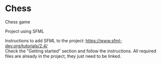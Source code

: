 # Chess
Chess game

Project using SFML

Instructions to add SFML to the project: https://www.sfml-dev.org/tutorials/2.4/ <br />
Check the "Getting started" section and follow the instructions. All required files are already in the project, they just need to be linked.
